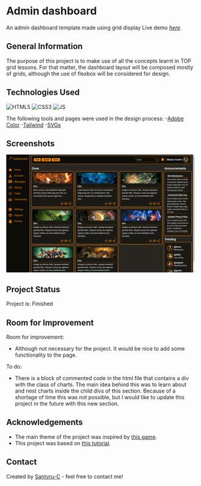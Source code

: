 # Admin dashboard
An admin dashboard template made using grid display
Live demo [_here_](https://santyru-c.github.io/admin_dashboard/).

## General Information
The purpose of this project is to make use of all the concepts learnt in TOP grid lessons.
For that matter, the dashboard layout will be composed mostly of grids, although the use of flexbox will be considered for design.

## Technologies Used
![HTML5](https://img.shields.io/badge/HTML5-E34F26?style=for-the-badge&logo=html5&logoColor=white)
![CSS3](https://img.shields.io/badge/CSS3-1572B6?style=for-the-badge&logo=css3&logoColor=white)
![JS](https://img.shields.io/badge/JavaScript-323330?style=for-the-badge&logo=javascript&logoColor=F7DF1E)

The following tools and pages were used in the design process:
-[Adobe Color](https://color.adobe.com/create/image)
-[Tailwind](https://tailwindcss.com/docs/customizing-colors)
-[SVGs](https://pictogrammers.com/library/mdi/icon/pickaxe/)

## Screenshots
![Example screenshot](./images/admin_dashboard_screenshot.png)

## Project Status
Project is: Finished

## Room for Improvement

Room for improvement:
- Although not necessary for the project. It would be nice to add some functionality to the page. 

To do:
- There is a block of commented code in the html file that contains a div with the class of charts. The main idea behind this was to learn about and nest charts inside the child divs of this section.
Because of a shortage of time this was not possible, but I would like to update this project in the future with this new section.


## Acknowledgements
- The main theme of the project was inspired by [this game](https://www.deeprockgalactic.com/).
- This project was based on [this tutorial](https://www.theodinproject.com/lessons/node-path-intermediate-html-and-css-admin-dashboard).

## Contact
Created by [Santyru-C](https://github.com/Santyru-C) - feel free to contact me!